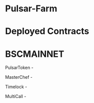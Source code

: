 # Pulsar-Farm


# Deployed Contracts 

# BSCMAINNET
PulsarToken - 

MasterChef - 

Timelock - 

MultiCall - 
